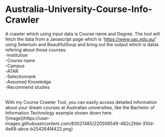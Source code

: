 # Australia-University-Course-Info-Crawler
A crawler which using input data is Course name and Degree. The tool will fetch the data from a Javascript page which is 'https://www.uac.edu.au/' using Selenium and BeautifulSoup and bring out the output which is datas refering about those courses:
<br/>
-Institution 
<br/>
-Course name
<br/>
-Campus <br/>
-ATAR <br/>
-Selectionrank <br/>
-Assumed Knowledge <br/>
-Recommend studies <br/>

<br/>
With my Course Crawler Tool, you can easily access detailed information about your dream courses at Australian universities, like the Bachelor of Information Technology example shown down here.
<br/>
![image](https://user-images.githubusercontent.com/83021485/220506549-482c2fdd-310d-4e69-abce-b254264f4422.png)


